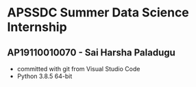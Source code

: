 # APSSDC Summer Data Science Internship
## AP19110010070 - Sai Harsha Paladugu
- committed with git from Visual Studio Code
- Python 3.8.5 64-bit

